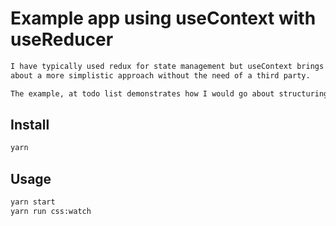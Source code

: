 # Example app using useContext with useReducer

```sh
I have typically used redux for state management but useContext brings
about a more simplistic approach without the need of a third party.
```

```sh
The example, at todo list demonstrates how I would go about structuring an app. Although built using sass I did not implement a responsive design however typically I would tackle styling with a mobile first approach. It has no tests due to this being a learning exercise on how to migrate from Redux.
```

## Install 

```sh
yarn 
```

## Usage

```sh
yarn start
yarn run css:watch
```

